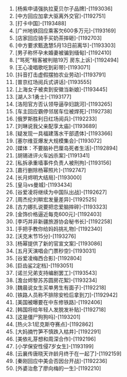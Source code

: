 
1. [杨紫申请强执拉夏贝尔子品牌]-[1193036]
1. [中方回应加拿大驱离外交官]-[1192751]
1. [打卡中国]-[1193488]
1. [广州地铁回应乘客欠600多万元]-[1193169]
1. [店家回应骑手买奶茶摔砸]-[1192703]
1. [中方要求甄逸慧5月13日前离华]-[1193303]
1. [男子称怀孕未婚妻被骗到缅甸]-[1192410]
1. [“骂死”租客被判赔19万 房东上诉]-[1192494]
1. [王心凌唱歌吃到彩带]-[1193071]
1. [抖音打击虚假摆拍农业劳动]-[1193791]
1. [普京红场阅兵式讲话]-[1193555]
1. [上海女子被卖到安徽当新娘]-[1193445]
1. [湖人3:1勇士]-[1193177]
1. [洛阳官方否认领导逼孕妇跳河]-[1193265]
1. [车主回应霸停邻居车位被焊死]-[1192738]
1. [俄罗斯胜利日红场阅兵]-[1192233]
1. [刘琳说我父亲配享太庙]-[1193689]
1. [疑发现一具福建落水干部遗体]-[1193366]
1. [塞尔维亚爆发大规模集会]-[1193072]
1. [媒体：不要脑补巴厘岛死者生活]-[1192894]
1. [胡锡进评火车凶杀案]-[1191341]
1. [私拆承重墙事件负责人被刑拘]-[1193156]
1. [嘉行删除杨幂照片]-[1192747]
1. [长月烬明大结局]-[1193000]
1. [皇马vs曼城]-[1193434]
1. [谷爱凌将继续为中国队出战]-[1192627]
1. [周杰伦刘畊宏发量差异]-[1192525]
1. [古力娜扎说要把恋爱脑摔碎]-[1193323]
1. [金饰价格逼近每克600元]-[1192403]
1. [李巧并非新疆旅游协会秘书长]-[1192258]
1. [手把手教你给妈妈挑礼物]-[1192340]
1. [沃克末节15分]-[1193276]
1. [杨幂提供了新的官宣文案]-[1193086]
1. [五月天演唱会门票秒空]-[1193031]
1. [谷爱凌梅西合影]-[1192804]
1. [巨齿鲨2定档]-[1193051]
1. [诺兰兄弟支持编剧罢工]-[1193543]
1. [澹台烬黎苏苏圆房花絮]-[1193234]
1. [魏晨说女生买单男生有面子]-[1192218]
1. [铁路人员称不排除安检后拿到刀]-[1192942]
1. [美国被曝要在中东修铁路]-[1192406]
1. [韩国将给年轻人发脱发补贴]-[1192718]
1. [这是僵尸狗狗吗]-[1193201]
1. [热火3:1尼克斯夺赛点]-[1192862]
1. [大妈摘竹笋不慎跌入枯井]-[1192291]
1. [美依礼芽想和周深合作]-[1192196]
1. [小学保安性侵7岁女生]-[1193199]
1. [云襄传唐晓天许龄月终于在一起了]-[1192159]
1. [秦刚回应中美会否因台开战]-[1192236]
1. [外婆治愈了廖向梅的一生]-[1192210]